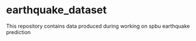 # earthquake_dataset
This repository contains data produced during working on spbu earthquake prediction
